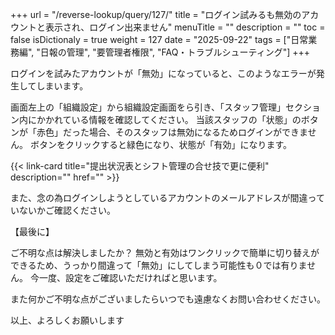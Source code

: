 +++
url = "/reverse-lookup/query/127/"
title = "ログイン試みるも無効のアカウントと表示され、ログイン出来ません"
menuTitle = ""
description = ""
toc = false
isDictionaly = true
weight = 127
date = "2025-09-22"
tags = ["日常業務編", "日報の管理", "要管理者権限", "FAQ・トラブルシューティング"]
+++

ログインを試みたアカウントが「無効」になっていると、このようなエラーが発生してしまいます。

画面左上の「組織設定」から組織設定画面をら引き、「スタッフ管理」セクション内にかかれている情報を確認してください。
当該スタッフの「状態」のボタンが「赤色」だった場合、そのスタッフは無効になるためログインができません。
ボタンをクリックすると緑色になり、状態が「有効」になります。

{{< link-card title="提出状況表とシフト管理の合せ技で更に便利"  description=""  href="" >}}

また、念の為ログインしようとしているアカウントのメールアドレスが間違っていないかご確認ください。

【最後に】

ご不明な点は解決しましたか？
無効と有効はワンクリックで簡単に切り替えができるため、うっかり間違って「無効」にしてしまう可能性も０では有りません。
今一度、設定をご確認いただければと思います。

また何かご不明な点がございましたらいつでも遠慮なくお問い合わせください。

以上、よろしくお願いします
